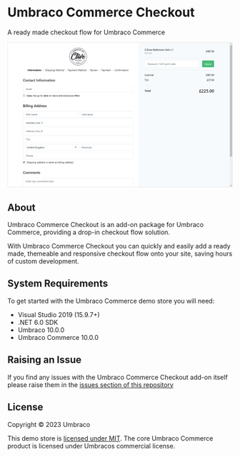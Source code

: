 # Umbraco Commerce Checkout

A ready made checkout flow for Umbraco Commerce

![Screenshot](assets/002.png)

## About

Umbraco Commerce Checkout is an add-on package for Umbraco Commerce, providing a drop-in checkout flow solution.

With Umbraco Commerce Checkout you can quickly and easily add a ready made, themeable and responsive checkout flow onto your site, saving hours of custom development. 

## System Requirements

To get started with the Umbraco Commerce demo store you will need:

* Visual Studio 2019 (15.9.7+)
* .NET 6.0 SDK
* Umbraco 10.0.0 
* Umbraco Commerce 10.0.0


## Raising an Issue

If you find any issues with the Umbraco Commerce Checkout add-on itself please raise them in the [issues section of this repository](https://github.com/umbraco/Umbraco.Commerce.Checkout/issues)

## License

Copyright © 2023 Umbraco

This demo store is [licensed under MIT](LICENSE.md). The core Umbraco Commerce product is licensed under Umbracos commercial license.

